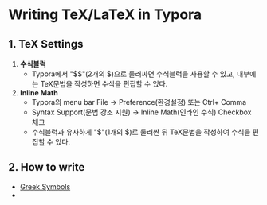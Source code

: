 # Writing TeX/LaTeX in Typora



## 1. TeX Settings

1. **수식블럭**
   - Typora에서 "$$"(2개의 $)으로 둘러싸면 수식블럭을 사용할 수 있고, 내부에는 TeX문법을 작성하면 수식을 편집할 수 있다.
2. **Inline Math**
   - Typora의 menu bar File -> Preference(환경설정) 또는 Ctrl+ Comma
   - Syntax Support(문법 강조 지원) -> Inline Math(인라인 수식) Checkbox 체크
   - 수식블럭과 유사하게 "\$"(1개의 $)로 둘러싼 뒤 TeX문법을 작성하여 수식을 편집할 수 있다.



## 2. How to write

- [Greek Symbols](https://github.com/seoyeongsong/LaTeX/blob/master/Greek%20Symbols.md)
- 